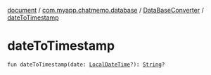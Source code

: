 [document](../../index.md) / [com.myapp.chatmemo.database](../index.md) / [DataBaseConverter](index.md) / [dateToTimestamp](./date-to-timestamp.md)

# dateToTimestamp

`fun dateToTimestamp(date: `[`LocalDateTime`](https://developer.android.com/reference/java/time/LocalDateTime.html)`?): `[`String`](https://kotlinlang.org/api/latest/jvm/stdlib/kotlin/-string/index.html)`?`